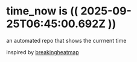 # time_now is (( 2025-09-25T06:45:00.692Z ))

an automated repo that shows the currnent time

inspired by [breakingheatmap](https://github.com/breakingheatmap/breakingheatmap)